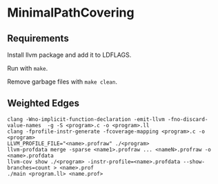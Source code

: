 # MinimalPathCovering

## Requirements
Install llvm package and add it to LDFLAGS.

Run with `make`.

Remove garbage files with `make clean`.

## Weighted Edges
```
clang -Wno-implicit-function-declaration -emit-llvm -fno-discard-value-names  -g -S <program>.c -o <program>.ll
clang -fprofile-instr-generate -fcoverage-mapping <program>.c -o <program>
LLVM_PROFILE_FILE="<name>.profraw" ./<program> 
llvm-profdata merge -sparse <name1>.profraw ... <nameN>.profraw -o <name>.profdata  
llvm-cov show ./<program> -instr-profile=<name>.profdata --show-branches=count > <name>.prof
./main <program.ll> <name.prof>
```